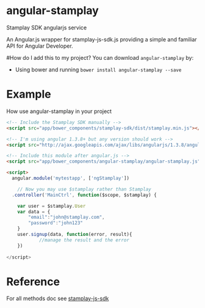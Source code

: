 # angular-stamplay
Stamplay SDK angularjs service

An Angular.js wrapper for stamplay-js-sdk.js providing a simple and familiar API for Angular Developer.

#How do I add this to my project?
You can download `angular-stamplay` by:

* Using bower and running `bower install angular-stamplay --save`

# Example
How use angular-stamplay in your project

````html
<!-- Include the Stamplay SDK manually -->
<script src="app/bower_components/stamplay-sdk/dist/stamplay.min.js"></script>

<!-- I'm using angular 1.3.8+ but any version should work -->
<script src="http://ajax.googleapis.com/ajax/libs/angularjs/1.3.8/angular.js"></script>

<!-- Include this module after angular.js -->
<script src="app/bower_components/angular-stamplay/angular-stamplay.js"></script>

<script>
  angular.module('mytestapp', ['ngStamplay'])

 	// Now you may use $stamplay rather than Stamplay
  .controller('MainCtrl', function($scope, $stamplay) {

  	var user = $stamplay.User
	var data = {
	    "email":"john@stamplay.com",
	    "password":"john123"
	}
	user.signup(data, function(error, result){
    		//manage the result and the error
	})
 		
</script>
````
# Reference
For all methods doc see [stamplay-js-sdk](https://github.com/Stamplay/stamplay-js-sdk/blob/master/README.md)
